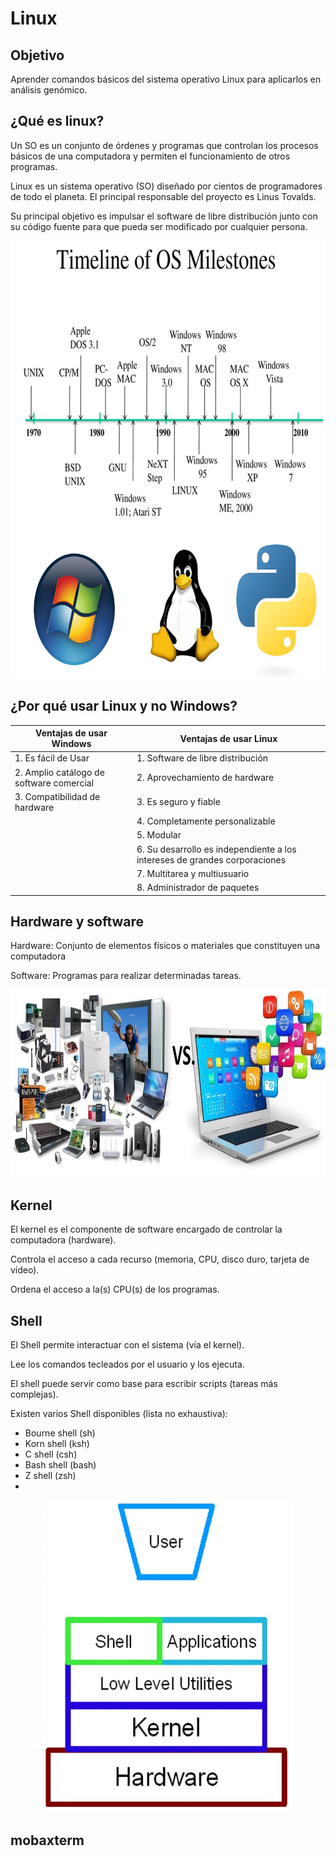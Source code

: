 # Linux

## Objetivo

Aprender comandos básicos del sistema operativo Linux para aplicarlos en análisis genómico.

## ¿Qué es linux?

Un SO es un conjunto de órdenes y programas que controlan los procesos básicos de una computadora y permiten el funcionamiento de otros programas.

Linux es un sistema operativo (SO) diseñado por cientos de programadores de todo el planeta. El principal responsable del proyecto es Linus Tovalds.

Su principal objetivo es impulsar el software de libre distribución junto con su código fuente para que pueda ser modificado por cualquier persona.

<p align="center">
  <img src="https://github.com/Martinez-Gregorio-Hector/AnalisisGenomico-EcologiaFESIztacala/blob/main/Unidad1/Figuras/Timeline_of_OS.jpg? raw=true" alt="shell" width="800" height="700">
</p>



## ¿Por qué usar Linux y no Windows?

| Ventajas de usar Windows                  | Ventajas de usar Linux                                                      |
| ----------------------------------------- | --------------------------------------------------------------------------- |
| 1\. Es fácil de Usar                      | 1\. Software de libre distribución                                          |
| 2\. Amplio catálogo de software comercial | 2\. Aprovechamiento de hardware                                             |
| 3\. Compatibilidad de hardware            | 3\. Es seguro y fiable                                                      |
|                                           | 4\. Completamente personalizable                                            |
|                                           | 5\. Modular                                                                 |
|                                           | 6\. Su desarrollo es independiente a los intereses de grandes corporaciones |
|                                           | 7\. Multitarea y multiusuario                                               |
|                                           | 8\. Administrador de paquetes                                               |

## Hardware y software

Hardware: Conjunto de elementos físicos o materiales que constituyen una computadora

Software: Programas para realizar determinadas tareas. 

<p align="center">
  <img src="https://github.com/Martinez-Gregorio-Hector/AnalisisGenomico-EcologiaFESIztacala/blob/main/Unidad1/Figuras/Hardware_Software.jpg? raw=true" alt="shell" width="800" height="300">
</p>




## Kernel

El kernel es el componente de software encargado de controlar la computadora (hardware). 

Controla el acceso a cada recurso (memoria, CPU, disco duro, tarjeta de vídeo).

Ordena el acceso a la(s) CPU(s) de los programas.

## Shell

El Shell permite interactuar con el sistema (vía el kernel).

Lee los comandos tecleados por el usuario y los ejecuta.

El shell puede servir como base para escribir scripts (tareas más complejas).

Existen varios Shell disponibles (lista no exhaustiva): 
* Bourne shell (sh) 
* Korn shell (ksh) 
* C shell (csh)
* Bash shell (bash) 
* Z shell (zsh)
* 

<p align="center">
  <img src="https://github.com/Martinez-Gregorio-Hector/AnalisisGenomico-EcologiaFESIztacala/blob/main/Unidad1/Figuras/shell.jpg?raw=true" alt="shell" width="400" height="500">
</p>


## mobaxterm



